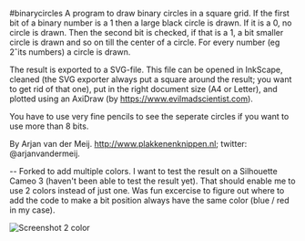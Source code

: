 #binarycircles
A program to draw binary circles in a square grid. 
If the first bit of a binary number is a 1 then a large black circle is drawn. 
If it is a 0, no circle is drawn. Then the second bit is checked, if that is a 1,
a bit smaller circle is drawn and so on till the center of a circle. For every number 
(eg 2ˆits numbers) a circle is drawn.

The result is exported to a SVG-file. This file can be opened in InkScape, cleaned
(the SVG exporter always put a square around the result; you want to get rid of that one),
put in the right document size (A4 or Letter), and plotted using an AxiDraw 
(by https://www.evilmadscientist.com). 

You have to use very fine pencils to see the seperate circles if you want to use more than 8 bits.

By Arjan van der Meij. http://www.plakkenenknippen.nl; twitter: @arjanvandermeij.

--
Forked to add multiple colors. 
I want to test the result on a Silhouette Cameo 3 (haven't been able to test the result yet).
That should enable me to use 2 colors instead of just one.
Was fun excercise to figure out where to add the code to make a bit position always have the same color (blue / red in my case).

![Screenshot 2 color](github.com/PiAir/binarycircles/blob/master/circle2color.png)

